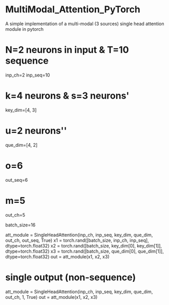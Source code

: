 # MultiModal_Attention_PyTorch
A simple implementation of a multi-modal (3 sources) single head attention module in pytorch


# N=2 neurons in input & T=10 sequence
inp_ch=2
inp_seq=10
# k=4 neurons & s=3 neurons'
key_dim=[4, 3]
# u=2 neurons''
que_dim=[4, 2]
# o=6
out_seq=6
# m=5
out_ch=5

batch_size=16

att_module = SingleHeadAttention(inp_ch, inp_seq, key_dim, que_dim, out_ch, out_seq, True)
x1 = torch.rand([batch_size, inp_ch, inp_seq], dtype=torch.float32)
x2 = torch.rand([batch_size, key_dim[0], key_dim[1]], dtype=torch.float32)
x3 = torch.rand([batch_size, que_dim[0], que_dim[1]], dtype=torch.float32)
out = att_module(x1, x2, x3)


# single output (non-sequence)
att_module = SingleHeadAttention(inp_ch, inp_seq, key_dim, que_dim, out_ch, 1, True)
out = att_module(x1, x2, x3)
